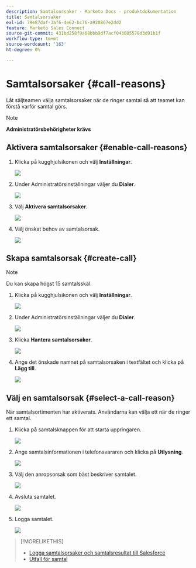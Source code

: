```yaml
---
description: Samtalsorsaker - Marketo Docs - produktdokumentation
title: Samtalsorsaker
exl-id: 79e87daf-3af6-4e62-bc76-a920867e2dd2
feature: Marketo Sales Connect
source-git-commit: 431bd258f9a68bbb9df7acf043085578d3d91b1f
workflow-type: tm+mt
source-wordcount: '163'
ht-degree: 0%

---
```


# Samtalsorsaker {#call-reasons}

Låt säljteamen välja samtalsorsaker när de ringer samtal så att teamet kan förstå varför samtal görs.

>[!NOTE]
>
>**Administratörsbehörigheter krävs**

## Aktivera samtalsorsaker {#enable-call-reasons}

1. Klicka på kugghjulsikonen och välj **Inställningar**.

   ![](assets/call-reasons-1.png)

1. Under Administratörsinställningar väljer du **Dialer**.

   ![](assets/call-reasons-2.png)

1. Välj **Aktivera samtalsorsaker**.

   ![](assets/call-reasons-3.png)

1. Välj önskat behov av samtalsorsak.

   ![](assets/call-reasons-4.png)

## Skapa samtalsorsak {#create-call}

>[!NOTE]
>
>Du kan skapa högst 15 samtalsskäl.

1. Klicka på kugghjulsikonen och välj **Inställningar**.

   ![](assets/call-reasons-5.png)

1. Under Administratörsinställningar väljer du **Dialer**.

   ![](assets/call-reasons-6.png)

1. Klicka **Hantera samtalsorsaker**.

   ![](assets/call-reasons-7.png)

1. Ange det önskade namnet på samtalsorsaken i textfältet och klicka på **Lägg till**.

   ![](assets/call-reasons-8.png)

## Välj en samtalsorsak {#select-a-call-reason}

När samtalsortimenten har aktiverats. Användarna kan välja ett när de ringer ett samtal.

1. Klicka på samtalsknappen för att starta uppringaren.

   ![](assets/call-reasons-9.png)

1. Ange samtalsinformationen i telefonsvararen och klicka på **Utlysning**.

   ![](assets/call-reasons-10.png)

1. Välj den anropsorsak som bäst beskriver samtalet.

   ![](assets/call-reasons-11.png)

1. Avsluta samtalet.

   ![](assets/call-reasons-12.png)

1. Logga samtalet.

   ![](assets/call-reasons-13.png)

>[!MORELIKETHIS]
>
>* [Logga samtalsorsaker och samtalsresultat till Salesforce](/help/marketo/product-docs/marketo-sales-connect/phone/log-call-reasons-and-call-outcomes-to-salesforce.md)
>* [Utfall för samtal](/help/marketo/product-docs/marketo-sales-connect/phone/call-outcomes.md)
